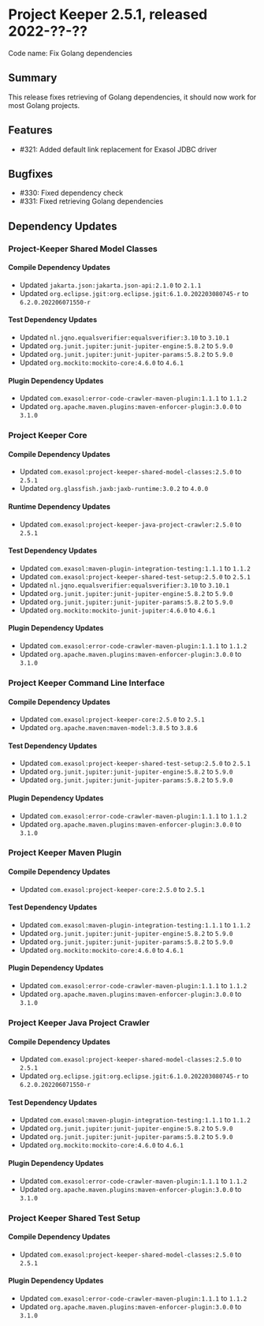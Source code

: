 # Project Keeper 2.5.1, released 2022-??-??

Code name: Fix Golang dependencies

## Summary

This release fixes retrieving of Golang dependencies, it should now work for most Golang projects.

## Features

* #321: Added default link replacement for Exasol JDBC driver

## Bugfixes

* #330: Fixed dependency check
* #331: Fixed retrieving Golang dependencies

## Dependency Updates

### Project-Keeper Shared Model Classes

#### Compile Dependency Updates

* Updated `jakarta.json:jakarta.json-api:2.1.0` to `2.1.1`
* Updated `org.eclipse.jgit:org.eclipse.jgit:6.1.0.202203080745-r` to `6.2.0.202206071550-r`

#### Test Dependency Updates

* Updated `nl.jqno.equalsverifier:equalsverifier:3.10` to `3.10.1`
* Updated `org.junit.jupiter:junit-jupiter-engine:5.8.2` to `5.9.0`
* Updated `org.junit.jupiter:junit-jupiter-params:5.8.2` to `5.9.0`
* Updated `org.mockito:mockito-core:4.6.0` to `4.6.1`

#### Plugin Dependency Updates

* Updated `com.exasol:error-code-crawler-maven-plugin:1.1.1` to `1.1.2`
* Updated `org.apache.maven.plugins:maven-enforcer-plugin:3.0.0` to `3.1.0`

### Project Keeper Core

#### Compile Dependency Updates

* Updated `com.exasol:project-keeper-shared-model-classes:2.5.0` to `2.5.1`
* Updated `org.glassfish.jaxb:jaxb-runtime:3.0.2` to `4.0.0`

#### Runtime Dependency Updates

* Updated `com.exasol:project-keeper-java-project-crawler:2.5.0` to `2.5.1`

#### Test Dependency Updates

* Updated `com.exasol:maven-plugin-integration-testing:1.1.1` to `1.1.2`
* Updated `com.exasol:project-keeper-shared-test-setup:2.5.0` to `2.5.1`
* Updated `nl.jqno.equalsverifier:equalsverifier:3.10` to `3.10.1`
* Updated `org.junit.jupiter:junit-jupiter-engine:5.8.2` to `5.9.0`
* Updated `org.junit.jupiter:junit-jupiter-params:5.8.2` to `5.9.0`
* Updated `org.mockito:mockito-junit-jupiter:4.6.0` to `4.6.1`

#### Plugin Dependency Updates

* Updated `com.exasol:error-code-crawler-maven-plugin:1.1.1` to `1.1.2`
* Updated `org.apache.maven.plugins:maven-enforcer-plugin:3.0.0` to `3.1.0`

### Project Keeper Command Line Interface

#### Compile Dependency Updates

* Updated `com.exasol:project-keeper-core:2.5.0` to `2.5.1`
* Updated `org.apache.maven:maven-model:3.8.5` to `3.8.6`

#### Test Dependency Updates

* Updated `com.exasol:project-keeper-shared-test-setup:2.5.0` to `2.5.1`
* Updated `org.junit.jupiter:junit-jupiter-engine:5.8.2` to `5.9.0`
* Updated `org.junit.jupiter:junit-jupiter-params:5.8.2` to `5.9.0`

#### Plugin Dependency Updates

* Updated `com.exasol:error-code-crawler-maven-plugin:1.1.1` to `1.1.2`
* Updated `org.apache.maven.plugins:maven-enforcer-plugin:3.0.0` to `3.1.0`

### Project Keeper Maven Plugin

#### Compile Dependency Updates

* Updated `com.exasol:project-keeper-core:2.5.0` to `2.5.1`

#### Test Dependency Updates

* Updated `com.exasol:maven-plugin-integration-testing:1.1.1` to `1.1.2`
* Updated `org.junit.jupiter:junit-jupiter-engine:5.8.2` to `5.9.0`
* Updated `org.junit.jupiter:junit-jupiter-params:5.8.2` to `5.9.0`
* Updated `org.mockito:mockito-core:4.6.0` to `4.6.1`

#### Plugin Dependency Updates

* Updated `com.exasol:error-code-crawler-maven-plugin:1.1.1` to `1.1.2`
* Updated `org.apache.maven.plugins:maven-enforcer-plugin:3.0.0` to `3.1.0`

### Project Keeper Java Project Crawler

#### Compile Dependency Updates

* Updated `com.exasol:project-keeper-shared-model-classes:2.5.0` to `2.5.1`
* Updated `org.eclipse.jgit:org.eclipse.jgit:6.1.0.202203080745-r` to `6.2.0.202206071550-r`

#### Test Dependency Updates

* Updated `com.exasol:maven-plugin-integration-testing:1.1.1` to `1.1.2`
* Updated `org.junit.jupiter:junit-jupiter-engine:5.8.2` to `5.9.0`
* Updated `org.junit.jupiter:junit-jupiter-params:5.8.2` to `5.9.0`
* Updated `org.mockito:mockito-core:4.6.0` to `4.6.1`

#### Plugin Dependency Updates

* Updated `com.exasol:error-code-crawler-maven-plugin:1.1.1` to `1.1.2`
* Updated `org.apache.maven.plugins:maven-enforcer-plugin:3.0.0` to `3.1.0`

### Project Keeper Shared Test Setup

#### Compile Dependency Updates

* Updated `com.exasol:project-keeper-shared-model-classes:2.5.0` to `2.5.1`

#### Plugin Dependency Updates

* Updated `com.exasol:error-code-crawler-maven-plugin:1.1.1` to `1.1.2`
* Updated `org.apache.maven.plugins:maven-enforcer-plugin:3.0.0` to `3.1.0`
